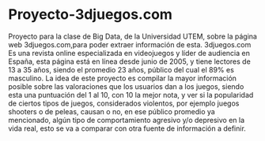 # Proyecto-3djuegos.com
Proyecto para la clase de Big Data, de la Universidad UTEM, sobre la página web 3djuegos.com,para poder extraer información de esta. 
3djuegos.com Es una revista online especializada en videojuegos y líder de audiencia en España, esta página está en línea desde junio de 2005, y tiene lectores de 13 a 35 años, siendo el promedio 23 años, público del cual el 89% es masculino.
La idea de este proyecto es compilar la mayor información posible sobre las valoraciones que los usuarios dan a los juegos, siendo esta una puntuación del 1 al 10, con 10 la mejor nota,
y ver si la popularidad de ciertos tipos de juegos, considerados violentos, por ejemplo juegos shooters o de peleas, causan o no, en ese público promedio ya mencionado, algún tipo de comportamiento agresivo y/o depresivo en la vida real, esto se va a comparar con otra fuente de información a definir.
